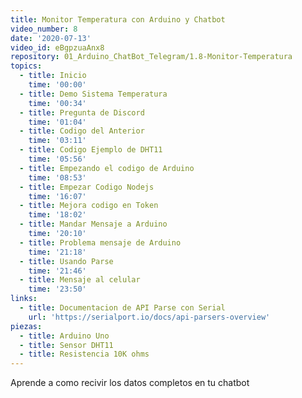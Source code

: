 ```yaml
---
title: Monitor Temperatura con Arduino y Chatbot
video_number: 8
date: '2020-07-13'
video_id: eBgpzuaAnx8
repository: 01_Arduino_ChatBot_Telegram/1.8-Monitor-Temperatura
topics:
  - title: Inicio
    time: '00:00'
  - title: Demo Sistema Temperatura
    time: '00:34'
  - title: Pregunta de Discord
    time: '01:04'
  - title: Codigo del Anterior
    time: '03:11'
  - title: Codigo Ejemplo de DHT11
    time: '05:56'
  - title: Empezando el codigo de Arduino
    time: '08:53'
  - title: Empezar Codigo Nodejs
    time: '16:07'
  - title: Mejora codigo en Token
    time: '18:02'
  - title: Mandar Mensaje a Arduino
    time: '20:10'
  - title: Problema mensaje de Arduino
    time: '21:18'
  - title: Usando Parse
    time: '21:46'
  - title: Mensaje al celular
    time: '23:50'
links:
  - title: Documentacion de API Parse con Serial
    url: 'https://serialport.io/docs/api-parsers-overview'
piezas:
  - title: Arduino Uno
  - title: Sensor DHT11
  - title: Resistencia 10K ohms
---
```


Aprende a como recivir los datos completos en tu chatbot